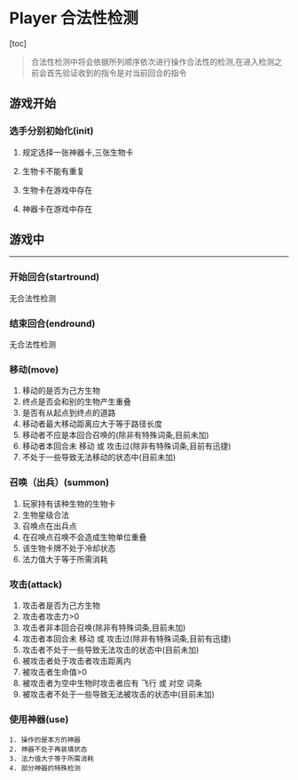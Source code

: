 # Player 合法性检测

[toc]

> 合法性检测中将会依据所列顺序依次进行操作合法性的检测,在进入检测之前会首先验证收到的指令是对当前回合的指令

## 游戏开始

### 选手分别初始化(init)

1. 规定选择一张神器卡,三张生物卡

2. 生物卡不能有重复

3. 生物卡在游戏中存在

4. 神器卡在游戏中存在



## 游戏中

---

### 开始回合(startround)

无合法性检测

### 结束回合(endround)

无合法性检测

### 移动(move)

1. 移动的是否为己方生物
2. 终点是否会和别的生物产生重叠
3. 是否有从起点到终点的道路
4. 移动者最大移动距离应大于等于路径长度
5. 移动者不应是本回合召唤的(除非有特殊词条,目前未加)
6. 移动者本回合未 移动 或 攻击过(除非有特殊词条,目前有迅捷)
7. 不处于一些导致无法移动的状态中(目前未加)

### 召唤（出兵）(summon)

1. 玩家持有该种生物的生物卡
2. 生物星级合法
3. 召唤点在出兵点
4. 在召唤点召唤不会造成生物单位重叠
5. 该生物卡牌不处于冷却状态
6. 法力值大于等于所需消耗

### 攻击(attack)

1. 攻击者是否为己方生物
2. 攻击者攻击力>0
3. 攻击者非本回合召唤(除非有特殊词条,目前未加)
4. 攻击者本回合未 移动 或 攻击过(除非有特殊词条,目前有迅捷)
5. 攻击者不处于一些导致无法攻击的状态中(目前未加)
6. 被攻击者处于攻击者攻击距离内
7. 被攻击者生命值>0
8. 被攻击者为空中生物时攻击者应有 飞行 或 对空 词条
9. 被攻击者不处于一些导致无法被攻击的状态中(目前未加)

### 使用神器(use)

	1. 操作的是本方的神器
 	2. 神器不处于再装填状态
 	3. 法力值大于等于所需消耗
 	4. 部分神器的特殊检测